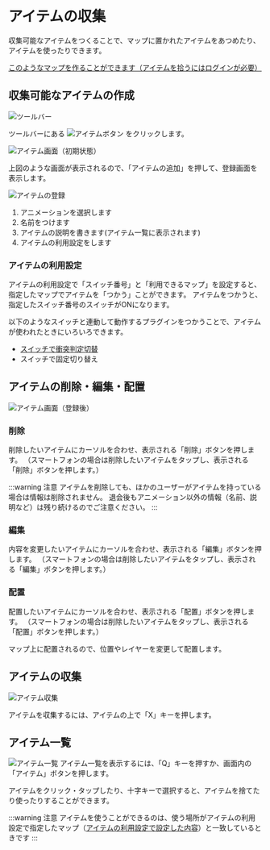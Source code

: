# アイテムの収集

収集可能なアイテムをつくることで、マップに置かれたアイテムをあつめたり、アイテムを使ったりできます。

[このようなマップを作ることができます（アイテムを拾うにはログインが必要）](https://dungeon.garakuta-toolbox.com/maps/256)

## 収集可能なアイテムの作成
![ツールバー](./images/toolbar.png)

ツールバーにある ![アイテムボタン](./images/item-add-button.png) をクリックします。

![アイテム画面（初期状態）](./images/initial-item-window.png)

上図のような画面が表示されるので、「アイテムの追加」を押して、登録画面を表示します。

![アイテムの登録](./images/register.png)

1. アニメーションを選択します
1. 名前をつけます
1. アイテムの説明を書きます(アイテム一覧に表示されます)
1. アイテムの利用設定をします

### アイテムの利用設定

アイテムの利用設定で「スイッチ番号」と「利用できるマップ」を設定すると、指定したマップでアイテムを「つかう」ことができます。
アイテムをつかうと、指定したスイッチ番号のスイッチがONになります。

以下のようなスイッチと連動して動作するプラグインをつかうことで、アイテムが使われたときにいろいろできます。

- [スイッチで衝突判定切替](/guide/plugin/colision_switch)
- スイッチで固定切り替え

## アイテムの削除・編集・配置

![アイテム画面（登録後）](./images/item-registered-window.png)

### 削除
削除したいアイテムにカーソルを合わせ、表示される「削除」ボタンを押します。
（スマートフォンの場合は削除したいアイテムをタップし、表示される「削除」ボタンを押します。）

:::warning 注意
アイテムを削除しても、ほかのユーザーがアイテムを持っている場合は情報は削除されません。
退会後もアニメーション以外の情報（名前、説明など）は残り続けるのでご注意ください。
:::

### 編集
内容を変更したいアイテムにカーソルを合わせ、表示される「編集」ボタンを押します。
（スマートフォンの場合は削除したいアイテムをタップし、表示される「編集」ボタンを押します。）

### 配置
配置したいアイテムにカーソルを合わせ、表示される「配置」ボタンを押します。
（スマートフォンの場合は削除したいアイテムをタップし、表示される「配置」ボタンを押します。）

マップ上に配置されるので、位置やレイヤーを変更して配置します。

## アイテムの収集
![アイテム収集](./images/kagi.gif)

アイテムを収集するには、アイテムの上で「X」キーを押します。

## アイテム一覧
![アイテム一覧](./images/itemlist.png)
アイテム一覧を表示するには、「Q」キーを押すか、画面内の「アイテム」ボタンを押します。

アイテムをクリック・タップしたり、十字キーで選択すると、アイテムを捨てたり使ったりすることができます。

:::warning 注意
アイテムを使うことができるのは、使う場所がアイテムの利用設定で指定したマップ（[アイテムの利用設定で設定した内容](#アイテムの利用設定)）と一致しているときです
:::

